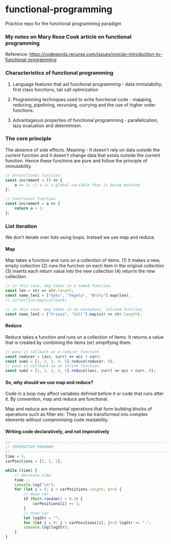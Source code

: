 # functional-programming

Practice repo for the functional programming paradigm

### My notes on Mary Rose Cook article on functional programming

Reference: https://codewords.recurse.com/issues/one/an-introduction-to-functional-programming

### Characteristics of functional programming

1. Language features that aid functional programming - data immutability, first class functions, tail call optimization

2. Programming techniques used to write functional code - mapping, reducing, pipelining, recursing, currying and the use of higher order functions.

3. Advantageous properties of functional programming - parallelization, lazy evaluation and determinism.

### The core principle

The absence of side effects.
Meaning - It doesn't rely on data outside the current function and it doesn't change data that exists outside the current function.
Hence these functions are pure and follow the principle of immutability.

```javascript
// Unfunctional function
const increment = () => {
    a += 1; // a is a global variable that is being mutated
};
```

```javascript
// Functional function
const increment = a => {
    return a + 1;
};
```

### List iteration

We don't iterate over lists using loops. Instead we use map and reduce.

#### Map

Map takes a function and runs on a collection of items. (1) It makes a new, empty collection (2) runs the function on each item in the original collection (3) inserts each return value into the new collection (4) returns the new collection.

```javascript
// in this case, map takes in a named function.
const len = str => str.length;
const name_len1 = ["Goku", "Vegeta", "Broly"].map(len);
// collection.map(callback)
```

```javascript
// in this case, map takes in an anonymous, inlined function
const name_len2 = ["Frieza", "Cell"].map(str => str.length);
```

#### Reduce

Reduce takes a function and runs on a collection of items.
It returns a value that is created by combining the items (or) simplifying them.

```javascript
// pass in callback as a reducer function
const reducer = (acc, curr) => acc + curr;
const sum1 = [1, 2, 3, 4, 5].reduce(reducer, 0);
// pass in callback as an inline function
const sum2 = [1, 2, 3, 4, 5].reduce((acc, curr) => acc + curr, 0);
```

#### So, why should we use map and reduce?

Code in a loop may affect variables defined before it or code that runs after it. By convention, map and reduce are functional.

Map and reduce are elemental operations that form building blocks of operations such as filter etc. They can be transformed into complex elements without compromising code readability.

#### Writing code declaratively, and not imperatively

```javascript
//------------------------------------------------------------------------
// IMPERATIVE PROGRAM
//------------------------------------------------------------------------
time = 5;
carPositions = [1, 1, 1];

while (time) {
    // decrease time
    time--;
    console.log("\n");
    for (let i = 0; i < carPositions.length; i++) {
        // move car
        if (Math.random() > 0.3) {
            carPositions[i] += 1;
        }
        // draw car
        let logStr = "";
        for (let j = 0; j < carPositions[i]; j++) logStr += "-";
        console.log(logStr);
    }
}

